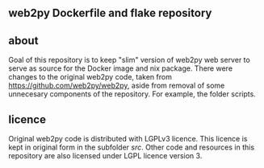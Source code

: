 ## web2py Dockerfile and flake repository

## about

Goal of this repository is to keep "slim" version of web2py web server to serve as source for the Docker image and nix package.
There were changes to the original web2py code, taken from https://github.com/web2py/web2py, aside from removal of some unnecesary components of the repository. For example, the folder scripts. 

## licence

Original web2py code is distributed with LGPLv3 licence. This licence is kept in original form in the subfolder _src_.
Other code and resources in this repository are also licensed under LGPL licence version 3.
